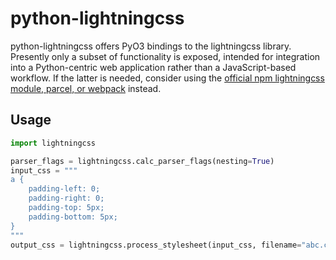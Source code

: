 # python-lightningcss

python-lightningcss offers PyO3 bindings to the lightningcss library. Presently
only a subset of functionality is exposed, intended for integration into a
Python-centric web application rather than a JavaScript-based workflow. If the
latter is needed, consider using the [official npm lightningcss module, parcel,
or webpack](https://lightningcss.dev/docs.html) instead.

## Usage

```py
import lightningcss

parser_flags = lightningcss.calc_parser_flags(nesting=True)
input_css = """
a {
    padding-left: 0;
    padding-right: 0;
    padding-top: 5px;
    padding-bottom: 5px;
}
"""
output_css = lightningcss.process_stylesheet(input_css, filename="abc.css", browsers_list=['defaults'])
```
